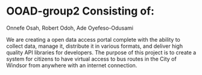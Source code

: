 # OOAD-group2 Consisting of: 
Onnefe Osah, Robert Odoh, Ade Oyefeso-Odusami

We are creating a open data access portal complete with the ability to collect data, manage it, distribute it in various formats, and deliver high quality API libraries for developers. The purpose of this project is to create a system for citizens to have virtual access to bus routes in the City of Windsor from anywhere with an internet connection.

